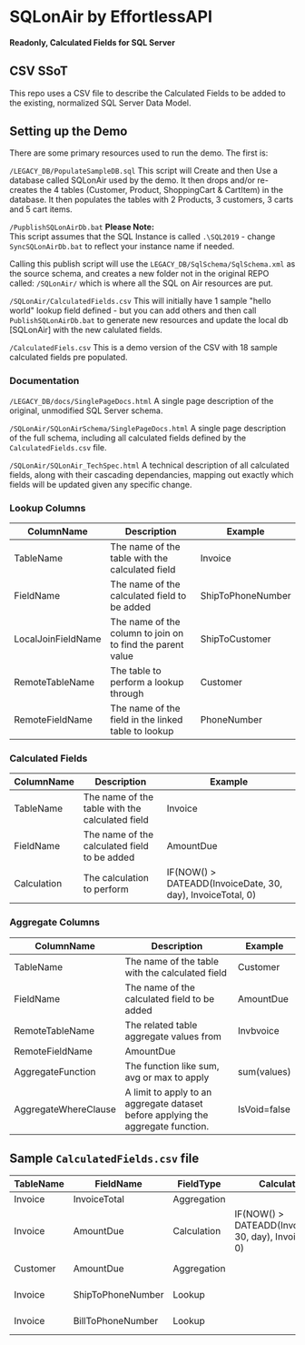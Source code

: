 # SQLonAir by EffortlessAPI
#### Readonly, Calculated Fields for SQL Server

## CSV SSoT
This repo uses a CSV file to describe the Calculated Fields to be added to the existing, normalized SQL Server Data Model.

## Setting up the Demo
There are some primary resources used to run the demo.  The first is:

`/LEGACY_DB/PopulateSampleDB.sql`
This script will Create and then Use a database called SQLonAir used by the demo.  It then drops and/or re-creates the 4 tables (Customer, Product, ShoppingCart & CartItem) in the database.  It then populates the tables with
2 Products, 3 customers, 3 carts and 5 cart items.

`/PupblishSQLonAirDb.bat`
<b>Please Note:<br></b>
This script assumes that the SQL Instance is called `.\SQL2019` - change `SyncSQLonAirDb.bat` to reflect your instance name if needed.

Calling this publish script will use the `LEGACY_DB/SqlSchema/SqlSchema.xml` as the source schema, and creates a new folder not in the original REPO called:
`/SQLonAir/` which is where all the SQL on Air resources are put.

`/SQLonAir/CalculatedFields.csv`
This will initially have 1 sample "hello world" lookup field defined - but
you can add others and then call `PublishSQLonAirDb.bat` to generate new resources and update the local db [SQLonAir] with the new calulated fields.

`/CalculatedFiels.csv`
This is a demo version of the CSV with 18 sample calculated fields pre populated.

### Documentation
`/LEGACY_DB/docs/SinglePageDocs.html`
A single page description of the original, unmodified SQL Server schema.

`/SQLonAir/SQLonAirSchema/SinglePageDocs.html`
A single page description of the full schema, including all calculated fields defined by the `CalculatedFields.csv` file.

`/SQLonAir/SQLonAir_TechSpec.html`
A technical description of all calculated fields, along with their cascading dependancies, mapping out exactly which fields will be updated given any specific change.

### Lookup Columns
|ColumnName|Description|Example|
|--|--|--|
|TableName|The name of the table with the calculated field|Invoice
|FieldName|The name of the calculated field to be added|ShipToPhoneNumber
|LocalJoinFieldName|The name of the column to join on to find the parent value|ShipToCustomer
|RemoteTableName|The table to perform a lookup through|Customer
|RemoteFieldName|The name of the field in the linked table to lookup|PhoneNumber

### Calculated Fields
|ColumnName|Description|Example|
|--|--|--|
|TableName|The name of the table with the calculated field|Invoice
|FieldName|The name of the calculated field to be added|AmountDue
|Calculation|The calculation to perform|IF(NOW() > DATEADD(InvoiceDate, 30, day), InvoiceTotal, 0)

### Aggregate Columns
|ColumnName|Description|Example|
|--|--|--|
|TableName|The name of the table with the calculated field|Customer
|FieldName|The name of the calculated field to be added|AmountDue
|RemoteTableName|The related table aggregate values from|Invbvoice
|RemoteFieldName|AmountDue
|AggregateFunction|The function like sum, avg or max to apply|sum(values)
|AggregateWhereClause|A limit to apply to an aggregate dataset before applying the aggregate function.|IsVoid=false



## Sample `CalculatedFields.csv` file
|TableName|FieldName|FieldType|Calculation|LocalJoinFieldName|RemoteTableName|RemoteFieldName|AggregateFunction|AggregateWhereClause|Description__________________________________________________|
|-|-|-|-|-|-|-|-|-|-|
|Invoice|InvoiceTotal|Aggregation|||LineItem|SubTotal|sum(values)||Sum all LineItem SubTotals for all invoices.
|Invoice|AmountDue|Calculation|IF(NOW() > DATEADD(InvoiceDate, 30, day), InvoiceTotal, 0)||||||Show the amount due as $0 until 30 days after the invoice date, then it shows the InvoiceTotal calculated above.
|Customer|AmountDue|Aggregation|||Invoice|AmountDue|sum(values)|IsVoid=false|Sums the AmountDue (calculated above) on all customer invoices which are not Void.
|Invoice|ShipToPhoneNumber|Lookup||ShipToCustomerId|Customer|PhoneNumber|||Shows the phone number for the customer linked to the ShipToCustomerId
|Invoice|BillToPhoneNumber|Lookup||BillToCustomerId|Customer|PhoneNumber|||Shows the phone number for the customer linked to the BIllToCustomerId
